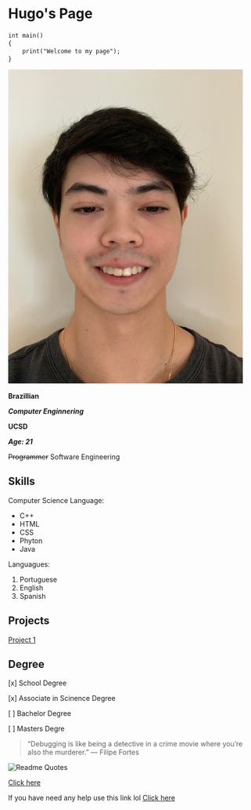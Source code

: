 # Hugo's Page

```
int main()
{
    print("Welcome to my page");
}

```
![Image](UCSDphoto.jpg)

**Brazillian**

***Computer Enginnering***

**UCSD**

***Age: 21***

~~Programmer~~ Software Engineering

## Skills

Computer Science Language:

- C++
- HTML
- CSS
- Phyton
- Java

Languagues:

1. Portuguese
2. English
3. Spanish 

## Projects

[Project 1](projects/project1.md)


## Degree

[x] School Degree

[x] Associate in Scinence Degree

[ ] Bachelor Degree

[ ] Masters Degre 


>“Debugging is like being a detective in a crime movie where you’re also the murderer.” — Filipe Fortes

![Readme Quotes](https://quotes-github-readme.vercel.app/api?type=horizontal)

[Click here](/file.md)

If you have need any help use this link lol [Click here](https://chat.openai.com/?model=text-davinci-002-render-sha)

